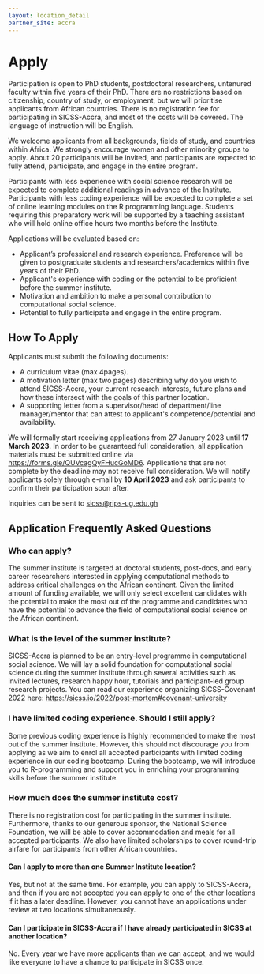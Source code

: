 ```yaml
---
layout: location_detail
partner_site: accra
---
```


# Apply

Participation is open to PhD students, postdoctoral researchers, untenured faculty within five years of their PhD. There are no restrictions based on citizenship, country of study, or employment, but we will prioritise applicants from African countries. There is no registration fee for participating in SICSS-Accra, and most of the costs will be covered. The language of instruction will be English.

We welcome applicants from all backgrounds, fields of study, and countries within Africa. We strongly encourage women and other minority groups to apply. About 20 participants will be invited, and participants are expected to fully attend, participate, and engage in the entire program.

Participants with less experience with social science research will be expected to complete additional readings in advance of the Institute. Participants with less coding experience will be expected to complete a set of online learning modules on the R programming language. Students requiring this preparatory work will be supported by a teaching assistant who will hold online office hours two months before the Institute.

Applications will be evaluated based on: 
-	Applicant’s professional and research experience. Preference will be given to postgraduate students and researchers/academics within five years of their PhD.
-	Applicant's experience with coding or the potential to be proficient before the summer institute.
-	Motivation and ambition to make a personal contribution to computational social science.
-	Potential to fully participate and engage in the entire program.


## How To Apply

Applicants must submit the following documents:

-	A curriculum vitae (max 4pages).
-	A motivation letter (max two pages) describing why do you wish to attend SICSS-Accra, your current research interests, future plans and how these intersect with the goals of this partner location.
-	A supporting letter from a supervisor/head of department/line manager/mentor that can attest to applicant's competence/potential and availability.

We will formally start receiving applications from 27 January 2023 until **17 March 2023**. In order to be guaranteed full consideration, all application materials must be submitted online via <a href="https://forms.gle/QUVcagQyFHucGoMD6" target="_blank">https://forms.gle/QUVcagQyFHucGoMD6</a>. Applications that are not complete by the deadline may not receive full consideration. We will notify applicants solely through e-mail by **10 April 2023** and ask participants to confirm their participation soon after.

Inquiries can be sent to <a href="mailto:sicss@rips-ug.edu.gh" target="_blank">sicss@rips-ug.edu.gh</a>


## Application Frequently Asked Questions

### Who can apply?

The summer institute is targeted at doctoral students, post-docs, and early career researchers interested in applying computational methods to address critical challenges on the African continent. Given the limited amount of funding available, we will only select excellent candidates with the potential to make the most out of the programme and candidates who have the potential to advance the field of computational social science on the African continent.

### What is the level of the summer institute?

SICSS-Accra is planned to be an entry-level programme in computational social science. We will lay a solid foundation for computational social science during the summer institute through several activities such as invited lectures, research happy hour, tutorials and participant-led group research projects. You can read our experience organizing SICSS-Covenant 2022 here: <a href="https://sicss.io/2022/post-mortem#covenant-university" target="_blank">https://sicss.io/2022/post-mortem#covenant-university</a>


### I have limited coding experience. Should I still apply?

Some previous coding experience is highly recommended to make the most out of the summer institute. However, this should not discourage you from applying as we aim to enrol all accepted participants with limited coding experience in our coding bootcamp. During the bootcamp, we will introduce you to R-programming and support you in enriching your programming skills before the summer institute.

### How much does the summer institute cost?

There is no registration cost for participating in the summer institute. Furthermore, thanks to our generous sponsor, the National Science Foundation, we will be able to cover accommodation and meals for all accepted participants. We also have limited scholarships to cover round-trip airfare for participants from other African countries.

#### Can I apply to more than one Summer Institute location?

Yes, but not at the same time. For example, you can apply to SICSS-Accra, and then if you are not accepted you can apply to one of the other locations if it has a later deadline. However, you cannot have an applications under review at two locations simultaneously.

#### Can I participate in SICSS-Accra if I have already participated in SICSS at another location?

No. Every year we have more applicants than we can accept, and we would like everyone to have a chance to participate in SICSS once.
